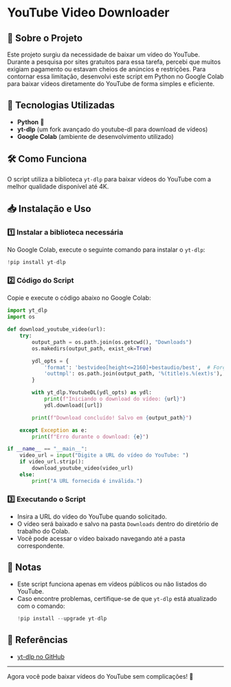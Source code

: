 # YouTube Video Downloader

## 📌 Sobre o Projeto
Este projeto surgiu da necessidade de baixar um vídeo do YouTube. Durante a pesquisa por sites gratuitos para essa tarefa, percebi que muitos exigiam pagamento ou estavam cheios de anúncios e restrições. Para contornar essa limitação, desenvolvi este script em Python no Google Colab para baixar vídeos diretamente do YouTube de forma simples e eficiente.

## 🚀 Tecnologias Utilizadas
- **Python** 🐍
- **yt-dlp** (um fork avançado do youtube-dl para download de vídeos)
- **Google Colab** (ambiente de desenvolvimento utilizado)

## 🛠️ Como Funciona
O script utiliza a biblioteca `yt-dlp` para baixar vídeos do YouTube com a melhor qualidade disponível até 4K.

## 📥 Instalação e Uso
### 1️⃣ Instalar a biblioteca necessária
No Google Colab, execute o seguinte comando para instalar o `yt-dlp`:
```python
!pip install yt-dlp
```

### 2️⃣ Código do Script
Copie e execute o código abaixo no Google Colab:
```python
import yt_dlp
import os

def download_youtube_video(url):
    try:
        output_path = os.path.join(os.getcwd(), "Downloads")
        os.makedirs(output_path, exist_ok=True)

        ydl_opts = {
            'format': 'bestvideo[height<=2160]+bestaudio/best',  # Força qualidade até 4K
            'outtmpl': os.path.join(output_path, '%(title)s.%(ext)s'),
        }

        with yt_dlp.YoutubeDL(ydl_opts) as ydl:
            print(f"Iniciando o download do vídeo: {url}")
            ydl.download([url])

        print(f"Download concluído! Salvo em {output_path}")

    except Exception as e:
        print(f"Erro durante o download: {e}")

if __name__ == "__main__":
    video_url = input("Digite a URL do vídeo do YouTube: ")
    if video_url.strip():
        download_youtube_video(video_url)
    else:
        print("A URL fornecida é inválida.")
```

### 3️⃣ Executando o Script
- Insira a URL do vídeo do YouTube quando solicitado.
- O vídeo será baixado e salvo na pasta `Downloads` dentro do diretório de trabalho do Colab.
- Você pode acessar o vídeo baixado navegando até a pasta correspondente.

## 📝 Notas
- Este script funciona apenas em vídeos públicos ou não listados do YouTube.
- Caso encontre problemas, certifique-se de que `yt-dlp` está atualizado com o comando:
  ```python
  !pip install --upgrade yt-dlp
  ```

## 🔗 Referências
- [yt-dlp no GitHub](https://github.com/yt-dlp/yt-dlp)

---

Agora você pode baixar vídeos do YouTube sem complicações! 🚀
